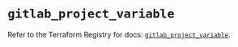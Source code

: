 # `gitlab_project_variable`

Refer to the Terraform Registry for docs: [`gitlab_project_variable`](https://registry.terraform.io/providers/gitlabhq/gitlab/16.8.1/docs/resources/project_variable).
